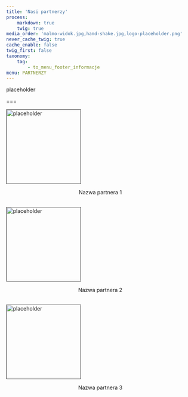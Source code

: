 ```yaml
---
title: 'Nasi partnerzy'
process:
    markdown: true
    twig: true
media_order: 'malmo-widok.jpg,hand-shake.jpg,logo-placeholder.png'
never_cache_twig: true
cache_enable: false
twig_first: false
taxonomy:
    tag:
        - to_menu_footer_informacje
menu: PARTNERZY
---
```


placeholder

===
<div class = "partners">
    <a href=""> <img src="/eu/user/pages/06.partnerzy/logo-placeholder.png" alt="placeholder" style="width:200px;border:none"> </a> <br>
    <p style="text-align:center"> Nazwa partnera 1 </p> <br>
    <a href=""> <img src="/eu/user/pages/06.partnerzy/logo-placeholder.png" alt="placeholder" style="width:200px;border:none"> </a> <br>
    <p style="text-align:center"> Nazwa partnera 2 </p> <br>
    <a href=""> <img src="/eu/user/pages/06.partnerzy/logo-placeholder.png" alt="placeholder" style="width:200px;border:none"> </a> <br>
    <p style="text-align:center"> Nazwa partnera 3 </p> <br>
</div>
